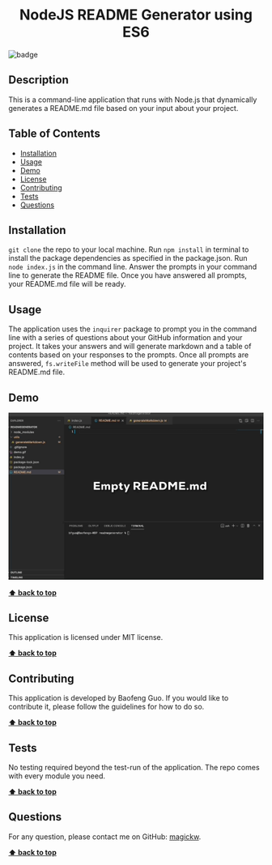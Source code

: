 
  <h1 align="center">NodeJS README Generator using ES6</h1>
  
![badge](https://img.shields.io/badge/license-MIT-blue.svg)

## Description
This is a command-line application that runs with Node.js that dynamically generates a README.md file based on your input about your project.

## Table of Contents
- [Installation](#installation)
- [Usage](#usage)
- [Demo](#demo)
- [License](#license)
- [Contributing](#contributing)
- [Tests](#tests)
- [Questions](#questions)

## Installation
`git clone` the repo to your local machine. Run `npm install` in terminal to install the package dependencies as specified in the package.json. Run `node index.js` in the command line. Answer the prompts in your command line to generate the README file. Once you have answered all prompts, your README.md file will be ready.

## Usage
The application uses the `inquirer` package to prompt you in the command line with a series of questions about your GitHub information and your project. It takes your answers and will generate markdown and a table of contents based on your responses to the prompts. Once all prompts are answered, `fs.writeFile` method will be used to generate your project's README.md file.

## Demo

<img src="demo.gif" alt="demo" />

**[⬆ back to top](#table-of-contents)**

## License
This application is licensed under MIT license. 

**[⬆ back to top](#table-of-contents)**

## Contributing
This application is developed by Baofeng Guo. If you would like to contribute it, please follow the guidelines for how to do so.

**[⬆ back to top](#table-of-contents)**

## Tests
No testing required beyond the test-run of the application. The repo comes with every module you need.

**[⬆ back to top](#table-of-contents)**

## Questions
For any question, please contact me on GitHub: [magickw](https://github.com/magickw).

**[⬆ back to top](#table-of-contents)**

